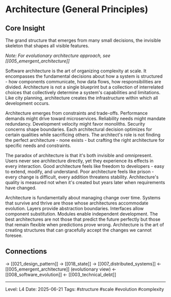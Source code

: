 # Architecture (General Principles)

## Core Insight
The grand structure that emerges from many small decisions, the invisible skeleton that shapes all visible features.

*Note: For evolutionary architecture approach, see [[005_emergent_architecture]]*

Software architecture is the art of organizing complexity at scale. It encompasses the fundamental decisions about how a system is structured - how components communicate, how data flows, how responsibilities are divided. Architecture is not a single blueprint but a collection of interrelated choices that collectively determine a system's capabilities and limitations. Like city planning, architecture creates the infrastructure within which all development occurs.

Architecture emerges from constraints and trade-offs. Performance demands might drive toward microservices. Reliability needs might mandate redundancy. Development velocity might favor monoliths. Security concerns shape boundaries. Each architectural decision optimizes for certain qualities while sacrificing others. The architect's role is not finding the perfect architecture - none exists - but crafting the right architecture for specific needs and constraints.

The paradox of architecture is that it's both invisible and omnipresent. Users never see architecture directly, yet they experience its effects in every interaction. Good architecture feels like freedom to developers - easy to extend, modify, and understand. Poor architecture feels like prison - every change is difficult, every addition threatens stability. Architecture's quality is measured not when it's created but years later when requirements have changed.

Architecture is fundamentally about managing change over time. Systems that survive and thrive are those whose architectures accommodate evolution. Layers provide abstraction boundaries. Interfaces allow component substitution. Modules enable independent development. The best architectures are not those that predict the future perfectly but those that remain flexible when predictions prove wrong. Architecture is the art of creating structures that can gracefully accept the changes we cannot foresee.

## Connections
→ [[021_design_pattern]]
→ [[018_state]]
→ [[007_distributed_systems]]
← [[005_emergent_architecture]] (evolutionary view)
← [[008_software_evolution]]
← [[003_technical_debt]]

---
Level: L4
Date: 2025-06-21
Tags: #structure #scale #evolution #complexity
